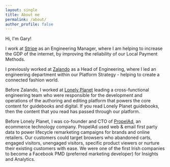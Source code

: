 ```yaml
---
layout: single
title: About me
permalink: /about/
author_profile: false
---
```


Hi, I'm Gary!

I work at [Stripe](https://stripe.com) as an Engineering Manager, where I am helping to increase the GDP of the internet, by improving the reliability of our Local Payment Methods.

I previously worked at [Zalando](https://www.zalando.ie) as a Head of Engineering, where I led an engineering department within our Platform Strategy - helping to create a connected fashion world.

Before Zalando, I worked at [Lonely Planet](https://www.lonelyplanet.com/) leading a cross-functional engineering team who were responsible
for the development and operations of the authoring and editing platform that
powers the core content for guidebooks and digital.
If you read Lonely Planet guidebooks, then the content that you read has passed through our platform.

Before Lonely Planet, I was co-founder and CTO of
[PropelAd](https://angel.co/company/propelad), an ecommerce technology
company. PropelAd used web & email first party data to power lifecycle remarketing campaigns
for brands and online retailers. Our customers could target browsers who abandoned carts, engaged visitors, 
unengaged visitors, specific product viewers or nurture their existing customers with ease. We were one of the first Irish companies
to become a Facebook PMD (preferred marketing developer) for Insights and Analytics.
